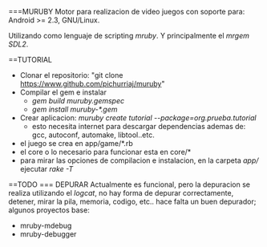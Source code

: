 ===MURUBY
Motor para realizacion de video juegos con soporte para: Android >= 2.3, GNU/Linux.

Utilizando como lenguaje de scripting *mruby*.
Y principalmente el *mrgem* *SDL2*.

==TUTORIAL

  * Clonar el repositorio: "git clone https://www.github.com/pichurriaj/muruby"
  * Compilar el gem e instalar
    * *gem build muruby.gemspec*
	* *gem install muruby-\*.gem*
  * Crear aplicacion: *muruby create tutorial --package=org.prueba.tutorial*
    * esto necesita internet para descargar dependencias ademas de: gcc, autoconf, automake, libtool..etc.
  * el juego se crea en app/game/*.rb
  * el core o lo necesario para funcionar esta en core/*
  * para mirar las opciones de compilacion e instalacion, en la carpeta *app/* ejecutar *rake -T*

==TODO
=== DEPURAR
Actualmente es funcional, pero la depuracion se realiza utilizando el *logcat*, no hay
forma de depurar correctamente, detener, mirar la pila, memoria, codigo, etc..
hace falta un buen depurador; 
algunos proyectos base:
  * mruby-mdebug
  * mruby-debugger
